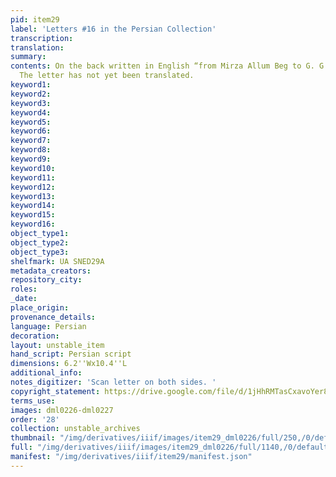 ```yaml
---
pid: item29
label: 'Letters #16 in the Persian Collection'
transcription:
translation:
summary:
contents: On the back written in English “from Mirza Allum Beg to G. G. Ducarel Esq.”
  The letter has not yet been translated.
keyword1:
keyword2:
keyword3:
keyword4:
keyword5:
keyword6:
keyword7:
keyword8:
keyword9:
keyword10:
keyword11:
keyword12:
keyword13:
keyword14:
keyword15:
keyword16:
object_type1:
object_type2:
object_type3:
shelfmark: UA SNED29A
metadata_creators:
repository_city:
roles:
_date:
place_origin:
provenance_details:
language: Persian
decoration:
layout: unstable_item
hand_script: Persian script
dimensions: 6.2''Wx10.4''L
additional_info:
notes_digitizer: 'Scan letter on both sides. '
copyright_statement: https://drive.google.com/file/d/1jHhRMTasCxavoYer89Wn8_Xn65nL0sW0/view?usp=sharing
terms_use:
images: dml0226-dml0227
order: '28'
collection: unstable_archives
thumbnail: "/img/derivatives/iiif/images/item29_dml0226/full/250,/0/default.jpg"
full: "/img/derivatives/iiif/images/item29_dml0226/full/1140,/0/default.jpg"
manifest: "/img/derivatives/iiif/item29/manifest.json"
---
```

